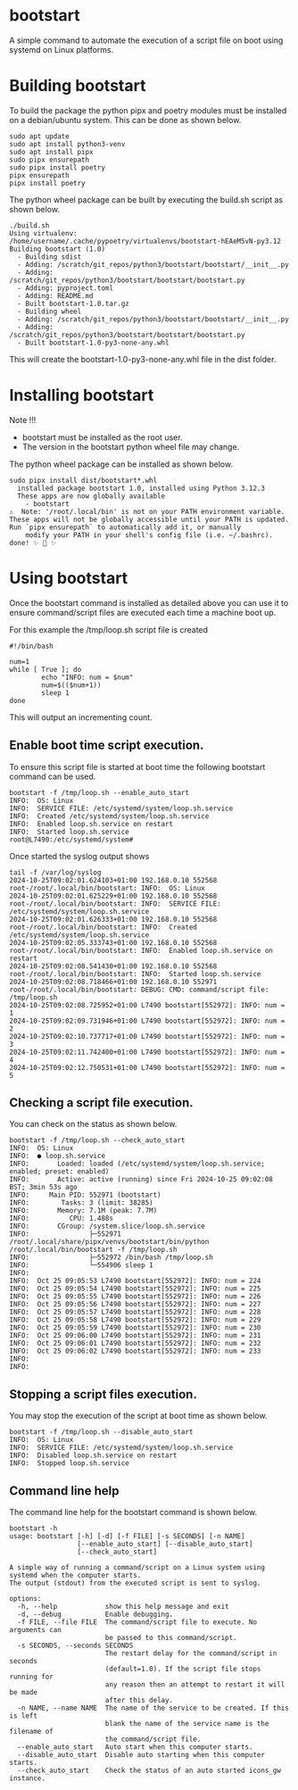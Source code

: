 # bootstart
A simple command to automate the execution of a script file on boot using systemd on Linux platforms.

# Building bootstart
To build the package the python pipx and poetry modules must be installed on a debian/ubuntu system.
This can be done as shown below.

```
sudo apt update
sudo apt install python3-venv
sudo apt install pipx
sudo pipx ensurepath
sudo pipx install poetry
pipx ensurepath
pipx install poetry
```

The python wheel package can be built by executing the build.sh script as shown below.

```
./build.sh 
Using virtualenv: /home/username/.cache/pypoetry/virtualenvs/bootstart-hEAeM5vN-py3.12
Building bootstart (1.0)
  - Building sdist
  - Adding: /scratch/git_repos/python3/bootstart/bootstart/__init__.py
  - Adding: /scratch/git_repos/python3/bootstart/bootstart/bootstart.py
  - Adding: pyproject.toml
  - Adding: README.md
  - Built bootstart-1.0.tar.gz
  - Building wheel
  - Adding: /scratch/git_repos/python3/bootstart/bootstart/__init__.py
  - Adding: /scratch/git_repos/python3/bootstart/bootstart/bootstart.py
  - Built bootstart-1.0-py3-none-any.whl
```

This will create the bootstart-1.0-py3-none-any.whl file in the dist folder.

# Installing bootstart
Note !!!

- bootstart must be installed as the root user.
- The version in the bootstart python wheel file may change.

The python wheel package can be installed as shown below. 

```
sudo pipx install dist/bootstart*.whl
  installed package bootstart 1.0, installed using Python 3.12.3
  These apps are now globally available
    - bootstart
⚠️  Note: '/root/.local/bin' is not on your PATH environment variable. These apps will not be globally accessible until your PATH is updated. Run `pipx ensurepath` to automatically add it, or manually
    modify your PATH in your shell's config file (i.e. ~/.bashrc).
done! ✨ 🌟 ✨
```

# Using bootstart
Once the bootstart command is installed as detailed above you can use it to ensure command/script files are executed each time a machine boot up.

For this example the /tmp/loop.sh script file is created

```
#!/bin/bash

num=1
while [ True ]; do
        echo "INFO: num = $num"
        num=$(($num+1))
        sleep 1
done
```

This will output an incrementing count.

## Enable boot time script execution.
To ensure this script file is started at boot time the following bootstart command can be used.

```
bootstart -f /tmp/loop.sh --enable_auto_start
INFO:  OS: Linux
INFO:  SERVICE FILE: /etc/systemd/system/loop.sh.service
INFO:  Created /etc/systemd/system/loop.sh.service
INFO:  Enabled loop.sh.service on restart
INFO:  Started loop.sh.service
root@L7490:/etc/systemd/system# 
```

Once started the syslog output shows

```
tail -f /var/log/syslog
2024-10-25T09:02:01.624103+01:00 192.168.0.10 552568 root-/root/.local/bin/bootstart: INFO:  OS: Linux
2024-10-25T09:02:01.625229+01:00 192.168.0.10 552568 root-/root/.local/bin/bootstart: INFO:  SERVICE FILE: /etc/systemd/system/loop.sh.service
2024-10-25T09:02:01.626333+01:00 192.168.0.10 552568 root-/root/.local/bin/bootstart: INFO:  Created /etc/systemd/system/loop.sh.service
2024-10-25T09:02:05.333743+01:00 192.168.0.10 552568 root-/root/.local/bin/bootstart: INFO:  Enabled loop.sh.service on restart
2024-10-25T09:02:08.541430+01:00 192.168.0.10 552568 root-/root/.local/bin/bootstart: INFO:  Started loop.sh.service
2024-10-25T09:02:08.718466+01:00 192.168.0.10 552971 root-/root/.local/bin/bootstart: DEBUG: CMD: command/script file: /tmp/loop.sh
2024-10-25T09:02:08.725952+01:00 L7490 bootstart[552972]: INFO: num = 1
2024-10-25T09:02:09.731946+01:00 L7490 bootstart[552972]: INFO: num = 2
2024-10-25T09:02:10.737717+01:00 L7490 bootstart[552972]: INFO: num = 3
2024-10-25T09:02:11.742400+01:00 L7490 bootstart[552972]: INFO: num = 4
2024-10-25T09:02:12.750531+01:00 L7490 bootstart[552972]: INFO: num = 5
```

## Checking a script file execution.
You can check on the status as shown below.

```
bootstart -f /tmp/loop.sh --check_auto_start
INFO:  OS: Linux
INFO:  ● loop.sh.service
INFO:       Loaded: loaded (/etc/systemd/system/loop.sh.service; enabled; preset: enabled)
INFO:       Active: active (running) since Fri 2024-10-25 09:02:08 BST; 3min 53s ago
INFO:     Main PID: 552971 (bootstart)
INFO:        Tasks: 3 (limit: 38285)
INFO:       Memory: 7.1M (peak: 7.7M)
INFO:          CPU: 1.488s
INFO:       CGroup: /system.slice/loop.sh.service
INFO:               ├─552971 /root/.local/share/pipx/venvs/bootstart/bin/python /root/.local/bin/bootstart -f /tmp/loop.sh
INFO:               ├─552972 /bin/bash /tmp/loop.sh
INFO:               └─554906 sleep 1
INFO:  
INFO:  Oct 25 09:05:53 L7490 bootstart[552972]: INFO: num = 224
INFO:  Oct 25 09:05:54 L7490 bootstart[552972]: INFO: num = 225
INFO:  Oct 25 09:05:55 L7490 bootstart[552972]: INFO: num = 226
INFO:  Oct 25 09:05:56 L7490 bootstart[552972]: INFO: num = 227
INFO:  Oct 25 09:05:57 L7490 bootstart[552972]: INFO: num = 228
INFO:  Oct 25 09:05:58 L7490 bootstart[552972]: INFO: num = 229
INFO:  Oct 25 09:05:59 L7490 bootstart[552972]: INFO: num = 230
INFO:  Oct 25 09:06:00 L7490 bootstart[552972]: INFO: num = 231
INFO:  Oct 25 09:06:01 L7490 bootstart[552972]: INFO: num = 232
INFO:  Oct 25 09:06:02 L7490 bootstart[552972]: INFO: num = 233
INFO:  
INFO:  
```

## Stopping a script files execution.
You may stop the execution of the script at boot time as shown below.

```
bootstart -f /tmp/loop.sh --disable_auto_start
INFO:  OS: Linux
INFO:  SERVICE FILE: /etc/systemd/system/loop.sh.service
INFO:  Disabled loop.sh.service on restart
INFO:  Stopped loop.sh.service
```

## Command line help
The command line help for the bootstart command is shown below.

```
bootstart -h
usage: bootstart [-h] [-d] [-f FILE] [-s SECONDS] [-n NAME]
                 [--enable_auto_start] [--disable_auto_start]
                 [--check_auto_start]

A simple way of running a command/script on a Linux system using systemd when the computer starts.
The output (stdout) from the executed script is sent to syslog.

options:
  -h, --help            show this help message and exit
  -d, --debug           Enable debugging.
  -f FILE, --file FILE  The command/script file to execute. No arguments can
                        be passed to this command/script.
  -s SECONDS, --seconds SECONDS
                        The restart delay for the command/script in seconds
                        (default=1.0). If the script file stops running for
                        any reason then an attempt to restart it will be made
                        after this delay.
  -n NAME, --name NAME  The name of the service to be created. If this is left
                        blank the name of the service name is the filename of
                        the command/script file.
  --enable_auto_start   Auto start when this computer starts.
  --disable_auto_start  Disable auto starting when this computer starts.
  --check_auto_start    Check the status of an auto started icons_gw instance.
```